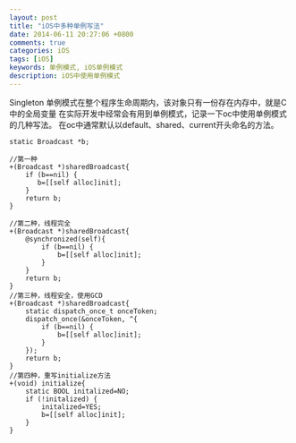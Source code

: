 ```yaml
---
layout: post
title: "iOS中多种单例写法"
date: 2014-06-11 20:27:06 +0800
comments: true
categories: iOS
tags: [iOS]
keywords: 单例模式, iOS单例模式
description: iOS中使用单例模式
---
```

Singleton
单例模式在整个程序生命周期内，该对象只有一份存在内存中，就是C中的全局变量
在实际开发中经常会有用到单例模式，记录一下oc中使用单例模式的几种写法。
在oc中通常默认以default、shared、current开头命名的方法。
``` obj-c
static Broadcast *b;

//第一种
+(Broadcast *)sharedBroadcast{
    if (b==nil) {
       b=[[self alloc]init];
    }
    return b;
}

//第二种，线程完全
+(Broadcast *)sharedBroadcast{
    @synchronized(self){
        if (b==nil) {
            b=[[self alloc]init];
        }
    }
    return b;
}
//第三种，线程安全，使用GCD
+(Broadcast *)sharedBroadcast{
    static dispatch_once_t onceToken;
    dispatch_once(&onceToken, ^{
        if (b==nil) {
            b=[[self alloc]init];
        }
    });
    return b;
}
//第四种，重写initialize方法
+(void) initialize{
    static BOOL initalized=NO;
    if (!initalized) {
        initalized=YES;
        b=[[self alloc]init];
    }
}
```
